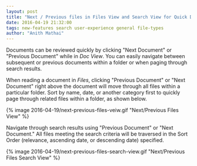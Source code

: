 ```yaml
---
layout: post
title: "Next / Previous files in Files View and Search View for Quick Document Review"
date: 2016-04-19 21:32:00
tags: new-features search user-experience general file-types
author: "Anith Mathai"
---
```


Documents can be reviewed quickly by clicking "Next Document" or "Previous Document" while in _Doc View_. You can easily navigate between subsequent or previous documents within a folder or when paging through search results.


When reading a document in _Files_, clicking "Previous Document" or "Next Document" right above the document will move through all files within a particular folder. Sort by name, date, or another category first to quickly page through related files within a folder, as shown below.

{% image 2016-04-19/next-previous-files-veiw.gif "Next/Previous Files View" %}

Navigate through search results using "Previous Document" or "Next Document." All files meeting the search criteria will be traversed in the Sort Order (relevance, ascending date, or descending date) specified.

{% image 2016-04-19/next-previous-files-search-view.gif "Next/Previous Files Search View" %}

